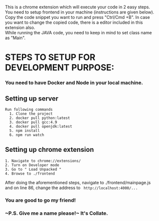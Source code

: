 <p>This is a chrome extension which will execute your code in 2 easy steps. 
You need to setup frontend in your machine (instructions are given below).</br>
Copy the code snippet you want to run and press "Ctrl/Cmd +B".
In case you want to change the copied code, there is a editor included in this extension also.</br>
While running the JAVA code, you need to keep in mind to set class name as "Main".</p>

# STEPS TO SETUP FOR DEVELOPMENT PURPOSE:
### You need to have Docker and Node in your local machine.
## Setting up server

    Run following commands
      1. Clone the project
      2. docker pull python:latest
      3. docker pull gcc:4.9
      4. docker pull openjdk:latest
      5. npm install
      6. npm run watch

## Setting up chrome extension

    1. Navigate to chrome://extensions/
    2. Turn on Developer mode
    3. Go to " Load Unpacked "
    4. Browse to ./frontend

After doing the aforementioned steps, navigate to ./frontend/mainpage.js and on line 86, change the address to ``` http://localhost:4000/...```


### You are good to go my friend!

### ~P.S. Give me a name please!~ It's Collate.
